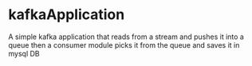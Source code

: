 # kafkaApplication
A simple kafka application that reads from a stream and pushes it into a queue then a consumer module picks it from the queue and saves it in mysql DB
